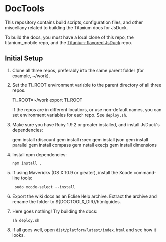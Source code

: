 DocTools
========

This repository contains build scripts, configuration files, and other miscellany related
to building the Titanium docs for JsDuck.

To build the docs, you must have a local clone of this repo, the titanium_mobile repo, and
the [Titanium-flavored JsDuck](https://github.com/appcelerator/jsduck) repo.

## Initial Setup

1.   Clone all three repos, preferably into the same parent folder (for example, ~/work).

2.   Set the TI_ROOT environment variable to the parent directory of all three repos.

       TI_ROOT=~/work
        export TI_ROOT

     If the repos are in different locations, or use non-default names, you can set
     environment variables for each repo. See `deploy.sh`.

3.   Make sure you have Ruby 1.9.2 or greater installed, and install JsDuck's dependencies: 

        gem install rdiscount
        gem install rspec
        gem install json
        gem install parallel
        gem install compass
        gem install execjs
        gem install dimensions
    
4.  Install npm dependencies:

        npm install .

5. If using Mavericks (OS X 10.9 or greater), install the Xcode command-line tools:

        sudo xcode-select --install

6.  Export the wiki docs as an Eclise Help archive. Extract the archive and rename the
    folder to ${DOCTOOLS_DIR}/htmlguides.

7.  Here goes nothing! Try building the docs:

        sh deploy.sh

8.  If all goes well, open `dist/platform/latest/index.html` and see how it looks.

